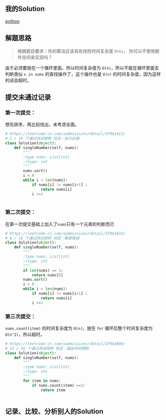 ## 我的Solution

[python](../136/136_single_number.py)

## 解题思路

> 根据题目要求：你的算法应该具有线性时间复杂度 `O(n)`。 你可以不使用额外空间来实现吗？

由于必须要放在一个循环里面，所以时间复杂度为 `O(n)`，所以不能在循环里面去判断类似 `x in nums` 的查找操作了，这个操作也是 `O(n)` 的时间复杂度，因为这样的话会超时。

## 提交未通过记录

### 第一次提交：

想先排序，再比较找出，未考虑全面。

```python
# https://leetcode-cn.com/submissions/detail/37961413/
# 1 / 16 个通过测试用例 状态：执行出错
class Solution(object):
    def singleNumber(self, nums):
        """
        :type nums: List[int]
        :rtype: int
        """
        nums.sort()
        i = 0
        while i < len(nums):
            if nums[i] != nums[i+1] :
                return nums[i]
            i +=1
    
```

### 第二次提交：

在第一次提交基础上加入了`nums`只有一个元素的判断而已

```python
# https://leetcode-cn.com/submissions/detail/37961633/
# 6 / 16 个通过测试用例 状态：解答错误
class Solution(object):
    def singleNumber(self, nums):
        """
        :type nums: List[int]
        :rtype: int
        """
        if len(nums) == 1:
            return nums[0]
        nums.sort()
        i = 0
        while i < len(nums):
            if nums[i] != nums[i+1] :
                return nums[i]
            i +=1
```
### 第三次提交：

`nums.count(item)` 的时间复杂度为 `O(n)`，放在 `for` 循环后整个时间复杂度为 `O(n^2)`，所以超时。

```python
# https://leetcode-cn.com/submissions/detail/37963806/
# 15 / 16 个通过测试用例 状态：超出时间限制
class Solution(object):
    def singleNumber(self, nums):
        """
        :type nums: List[int]
        :rtype: int
        """
        for item in nums:
            if nums.count(item) ==1:
                return item
    
```


## 记录、比较、分析别人的Solution
